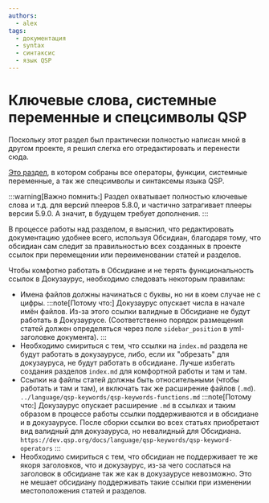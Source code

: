 ```yaml
---
authors:
  - alex
tags:
  - документация
  - syntax
  - синтаксис
  - язык QSP
---
```

# Ключевые слова, системные переменные и спецсимволы QSP

Поскольку этот раздел был практически полностью написан мной в другом проекте, я решил слегка его отредактировать и перенести сюда.

[Это раздел](../../../../docs/language/qsp-keywords/), в котором собраны все операторы, функции, системные переменные, а так же спецсимволы и синтаксемы языка QSP.

:::warning[Важно помнить:]
Раздел охватывает полностью ключевые слова и т.д. для версий плееров 5.8.0, и частично затрагивает плееры версии 5.9.0. А значит, в будущем требует дополнения.
:::

В процессе работы над разделом, я выяснил, что редактировать документацию удобнее всего, используя Обсидиан, благодаря тому, что обсидиан сам следит за правильностью всех созданных в проекте ссылок при перемещении или переименовании статей и разделов.

Чтобы комфотно работать в Обсидиане и не терять функциональность ссылок в Докузаурус, необходимо следовать некоторым правилам:

- Имена файлов должны начинаться с буквы, но ни в коем случае не с цифры.
    :::note[Потому что:]
    Докузаурус опускает числа в начале имён файлов. Из-за этого ссылки валидные в Обсидиане не будут работать в Докузаурусе. (Соответственно порядок размещения статей должен определяться через поле `sidebar_position` в yml-заголовке документа).
    :::
- Необходимо смириться с тем, что ссылки на `index.md` раздела не будут работать в докузаурусе, либо, если их "обрезать" для докузауруса, не будут работать в обсидиане. Лучше избегать создания разделов `index.md` для комфортной работы и там и там.
- Ссылки на файлы статей должны быть относительными (чтобы работать и там и там), и включать так же расширение файлов (`.md`).
    `../language/qsp-keywords/qsp-keywords-functions.md`
    :::note[Потому что:]
    Докузаурус опускает расширение `.md` в ссылках и таким образом в процессе работы ссылки поддерживаются и в обсидиане и в докузаурусе. После сборки ссылки во всех статьях приобретают вид валидный для докузауруса, но невалидный для Обсидиана.
    `https://dev.qsp.org/docs/language/qsp-keywords/qsp-keyword-operators`
    :::
- Необходимо смириться с тем, что обсидиан не поддерживает те же якоря заголовков, что и докузаурус, из-за чего сослаться на заголовок в обсидиане так же как в докузаурусе невозможно. Это не мешает обсидиану поддерживать такие ссылки при изменении местоположения статей и разделов.

